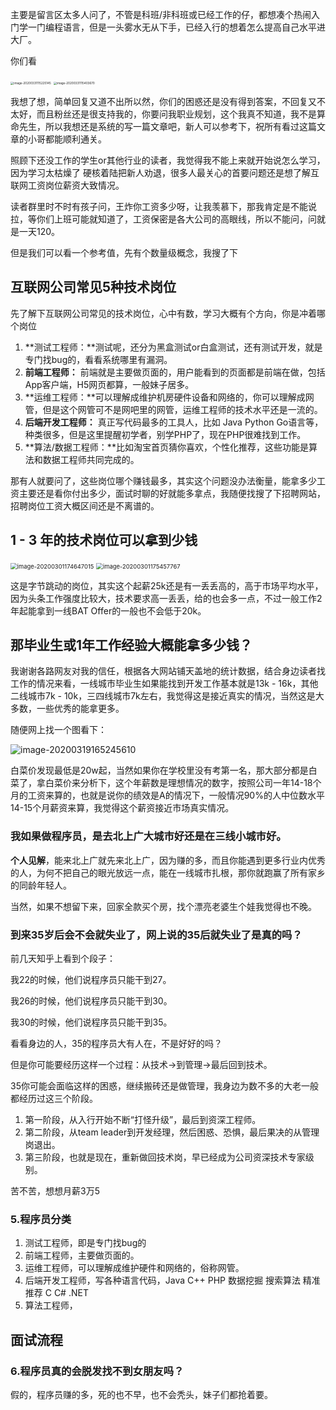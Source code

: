 主要是留言区太多人问了，不管是科班/非科班或已经工作的仔，都想凑个热闹入门学一门编程语言，但是一头雾水无从下手，已经入行的想着怎么提高自己水平进大厂。

你们看

<img src="https://tva1.sinaimg.cn/large/00831rSTly1gdcyxw2tsxj30mm04wt9a.jpg" alt="image-20200331115225145" style="zoom: 33%;" />

<img src="https://tva1.sinaimg.cn/large/00831rSTly1gdcyzlgsa7j30n00isadj.jpg" alt="image-20200331115403670" style="zoom:33%;" />



我想了想，简单回复又道不出所以然，你们的困惑还是没有得到答案，不回复又不太好，而且粉丝还是很支持我的，你要问我职业规划，这个我真不知道，我不是算命先生，所以我想还是系统的写一篇文章吧，新人可以参考下，祝所有看过这篇文章的小哥都能顺利通关。



照顾下还没工作的学生or其他行业的读者，我觉得我不能上来就开始说怎么学习，因为学习太枯燥了 硬核着陆把新人劝退，很多人最关心的首要问题还是想了解互联网工资岗位薪资大致情况。

读者群里时不时有孩子问，王炸你工资多少呀，让我羡慕下，那我肯定是不能说拉，等你们上班可能就知道了，工资保密是各大公司的高眼线，所以不能问，问就是一天120。

但是我们可以看一个参考值，先有个数量级概念，我搜了下



## 互联网公司常见5种技术岗位

先了解下互联网公司常见的技术岗位，心中有数，学习大概有个方向，你是冲着哪个岗位

1. **测试工程师：**测试呢，还分为黑盒测试or白盒测试，还有测试开发，就是专门找bug的，看看系统哪里有漏洞。
2. **前端工程师：** 前端就是主要做页面的，用户能看到的页面都是前端在做，包括App客户端，H5网页都算，一般妹子居多。
3. **运维工程师：**可以理解成维护机房硬件设备和网络的，你可以理解成网管，但是这个网管可不是网吧里的网管，运维工程师的技术水平还是一流的。
4. **后端开发工程师：** 真正写代码最多的工具人，比如 Java  Python Go语言等，种类很多，但是这里提醒初学者，别学PHP了，现在PHP很难找到工作。  
5. **算法/数据工程师：**比如淘宝首页猜你喜欢，个性化推荐，这些功能是算法和数据工程师共同完成的。



那有人就要问了，这些岗位哪个赚钱最多，其实这个问题没办法衡量，能拿多少工资主要还是看你付出多少，面试时聊的好就能多拿点，我随便找搜了下招聘网站，招聘岗位工资大概区间还是不离谱的。

## 1 - 3 年的技术岗位可以拿到少钱

<img src="https://tva1.sinaimg.cn/large/00831rSTly1gcxxyh9uo9j30pc0a075z.jpg" alt="image-20200301174647015" style="zoom:67%;" />

<img src="https://tva1.sinaimg.cn/large/00831rSTly1gcxxyp8ltij30pq0ak3zy.jpg" alt="image-20200301175457767" style="zoom:67%;" />

这是字节跳动的岗位，其实这个起薪25k还是有一丢丢高的，高于市场平均水平，因为头条工作强度比较大，技术要求高一丢丢，给的也会多一点，不过一般工作2年起能拿到一线BAT Offer的一般也不会低于20k。



## 那毕业生或1年工作经验大概能拿多少钱？

我谢谢各路网友对我的信任，根据各大网站铺天盖地的统计数据，结合身边读者找工作的情况来看，一线城市毕业生如果能找到开发工作基本就是13k - 16k，其他二线城市7k - 10k，三四线城市7k左右，我觉得这是接近真实的情况，当然这是大多数，一些优秀的能拿更多。



随便网上找一个图看下：

![image-20200319165245610](https://tva1.sinaimg.cn/large/00831rSTly1gczc6jqoahj30xe0fan6t.jpg)



白菜价发现最低是20w起，当然如果你在学校里没有考第一名，那大部分都是白菜了，拿白菜价来分析下，这个年薪数是理想情况的数字，按照公司一年14-18个月的工资来算的，也就是说你的绩效是A的情况下，一般情况90%的人中位数水平14-15个月薪资来算，我觉得这个薪资接近市场真实情况。



### 我如果做程序员，是去北上广大城市好还是在三线小城市好。

**个人见解**，能来北上广就先来北上广，因为赚的多，而且你能遇到更多行业内优秀的人，为何不把自己的眼光放远一点，能在一线城市扎根，那你就跑赢了所有家乡的同龄年轻人。

当然，如果不想留下来，回家全款买个房，找个漂亮老婆生个娃我觉得也不晚。



### 到来35岁后会不会就失业了，网上说的35后就失业了是真的吗？

前几天知乎上看到个段子：

我22的时候，他们说程序员只能干到27。

我26的时候，他们说程序员只能干到30。

我30的时候，他们说程序员只能干到35。

看看身边的人，35的程序员大有人在，不是好好的吗？

但是你可能要经历这样一个过程：从技术->到管理->最后回到技术。

35你可能会面临这样的困惑，继续搬砖还是做管理，我身边为数不多的大老一般都经历过这三个阶段。

1. 第一阶段，从入行开始不断“打怪升级”，最后到资深工程师。
2. 第二阶段，从team leader到开发经理，然后困惑、恐惧，最后果决的从管理岗退出。
3. 第三阶段，也就是现在，重新做回技术岗，早已经成为公司资深技术专家级别。



苦不苦，想想月薪3万5



### 5.程序员分类

1. 测试工程师，即是专门找bug的
2. 前端工程师，主要做页面的。
3. 运维工程师，可以理解成维护硬件和网络的，俗称网管。
4. 后端开发工程师，写各种语言代码，Java   C++   PHP   数据挖掘   搜索算法   精准推荐   C   C#   .NET   
5. 算法工程师，



## 面试流程





### 6.程序员真的会脱发找不到女朋友吗？

假的，程序员赚的多，死的也不早，也不会秃头，妹子们都抢着要。